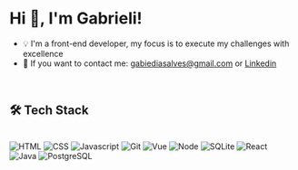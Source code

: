 <h1> Hi 👋, I'm Gabrieli!</h1>

- 💡 I'm a front-end developer, my focus is to execute my challenges with excellence
- 📢 If you want to contact me: gabiediasalves@gmail.com or <a href="https://www.linkedin.com/in/gabrieli-dias-alves-769b7121a" target="_blank">Linkedin</a>

<br>

<h2>🛠 Tech Stack</h2>

<div style="display: inline_block"><br>
 <img alt="HTML" src="https://img.shields.io/badge/HTML5-E34F26?style=for-the-badge&logo=html5&logoColor=white"/>
 <img alt="CSS" src="https://img.shields.io/badge/CSS-4682B4?style=for-the-badge&logo=CSS3&logoColor=white"/>
 <img alt="Javascript" src="https://img.shields.io/badge/JavaScript-F7DF1E?style=for-the-badge&logo=javascript&logoColor=white"/>
 <img alt="Git" src="https://img.shields.io/badge/git%20-%23F05556.svg?&style=for-the-badge&logo=git&logoColor=white"/>
 <img alt="Vue" src="https://img.shields.io/badge/-Vue-3CB371?style=for-the-badge&logo=vue.js&logoColor=DCDCDC"/>
 <img alt="Node" src="https://img.shields.io/badge/-Nodejs-9ACD32?style=for-the-badge&logo=node.js&logoColor=DCDCDC"/>
 <img alt="SQLite" src="https://img.shields.io/badge/-SQLite-4682B4?style=for-the-badge&logo=sqlite&logoColor=white"/>
 <img alt="React" src="https://img.shields.io/badge/-React-1e2f4a?style=for-the-badge&logo=react&logoColor=blue"/>
 <img alt="Java" src="https://img.shields.io/badge/-Java-white?style=for-the-badge&logo=java&logoColor=blue"/>
 <img alt="PostgreSQL" src="https://img.shields.io/badge/-postgres-4682B4?style=for-the-badge&logo=postgresql&logoColor=white"/>
</div>

<!-- <hr>
  <img height="180em" src="https://github-readme-stats.vercel.app/api/top-langs/?username=gabiediasalves&layout=compact&langs_count=7&theme=radical"/> -->
